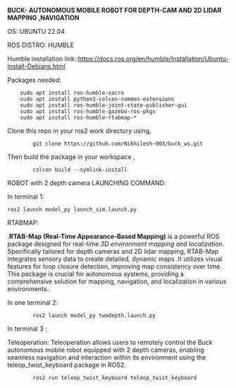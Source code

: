 **BUCK- AUTONOMOUS MOBILE ROBOT FOR DEPTH-CAM AND 2D LIDAR MAPPING ,NAVIGATION**

OS: UBUNTU 22.04

ROS DISTRO: HUMBLE

Humble installation link::https://docs.ros.org/en/humble/Installation/Ubuntu-Install-Debians.html


            
Packages needed:
        
        sudo apt install ros-humble-xacro
        sudo apt install python3-colcon-common-extensions
        sudo apt install ros-humble-joint-state-publisher-gui
        sudo apt install ros-humble-gazebo-ros-pkgs
        sudo apt install ros-humble-rtabmap-*

Clone this repo in your ros2 work directory using,

            git clone https://github.com/Nikhilesh-003/buck_ws.git
Then build the package in your workspace ,

            colcon build --symlink-install

ROBOT with 2 depth camera LAUNCHING COMMAND:

In terminal 1:

    ros2 launch model_py launch_sim.launch.py                        



RTABMAP:

  .**RTAB-Map (Real-Time Appearance-Based Mapping)** is a powerful ROS package designed for real-time _3D environment mapping and localization_. Specifically tailored for depth cameras and 2D lidar mapping, RTAB-Map integrates sensory data to create detailed, dynamic maps
  .It utilizes visual features for loop closure detection, improving map consistency over time. This package is crucial for autonomous systems, providing a comprehensive solution for mapping, navigation, and localization in various environments.



In one terminal 2:
            
            ros2 launch model_py twodepth.launch.py

In terminal 3 :

Teleoperation: Teleoperation allows users to remotely control the Buck autonomous mobile robot equipped with 2 depth cameras, enabling seamless navigation and interaction within its environment using the teleop_twist_keyboard package in ROS2.

            ros2 run teleop_twist_keyboard teleop_twist_keyboard 




            
